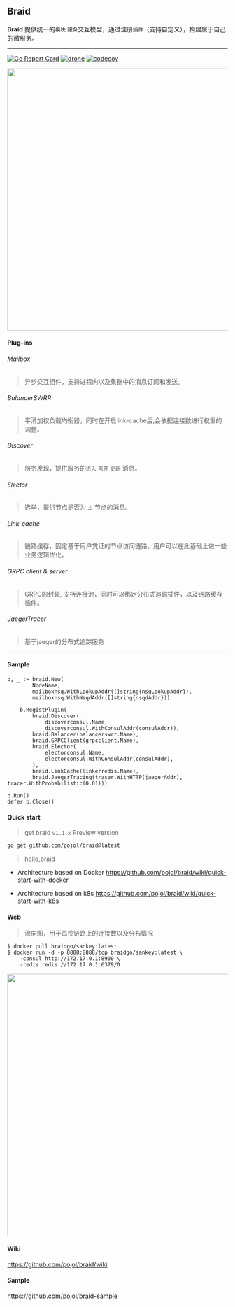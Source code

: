 ## Braid
**Braid** 提供统一的`模块` `服务`交互模型，通过注册`插件`（支持自定义），构建属于自己的微服务。

---

[![Go Report Card](https://goreportcard.com/badge/github.com/pojol/braid)](https://goreportcard.com/report/github.com/pojol/braid)
[![drone](http://123.207.198.57:8001/api/badges/pojol/braid/status.svg?branch=develop)](dev)
[![codecov](https://codecov.io/gh/pojol/braid/branch/master/graph/badge.svg)](https://codecov.io/gh/pojol/braid)

<img src="https://i.postimg.cc/B6b6CMjM/image.png" width="600">


#### Plug-ins
###### Mailbox
> 异步交互组件，支持进程内以及集群中的消息订阅和发送。
###### BalancerSWRR
> 平滑加权负载均衡器，同时在开启link-cache后,会依据连接数进行权重的调整。
###### Discover
> 服务发现，提供服务的`进入` `离开` `更新` 消息。
###### Elector
> 选举，提供节点是否为 `主` 节点的消息。
###### Link-cache
> 链路缓存，固定基于用户凭证的节点访问链路。用户可以在此基础上做一些业务逻辑优化。
###### GRPC client & server
> GRPC的封装, 支持连接池，同时可以绑定分布式追踪插件，以及链路缓存插件。
###### JaegerTracer
> 基于jaeger的分布式追踪服务

---

#### Sample
```golang
b, _ := braid.New(
		NodeName,
		mailboxnsq.WithLookupAddr([]string{nsqLookupAddr}),
		mailboxnsq.WithNsqdAddr([]string{nsqdAddr}))

	b.RegistPlugin(
		braid.Discover(
			discoverconsul.Name,
			discoverconsul.WithConsulAddr(consulAddr)),
		braid.Balancer(balancerswrr.Name),
		braid.GRPCClient(grpcclient.Name),
		braid.Elector(
			electorconsul.Name,
			electorconsul.WithConsulAddr(consulAddr),
		),
		braid.LinkCache(linkerredis.Name),
		braid.JaegerTracing(tracer.WithHTTP(jaegerAddr), tracer.WithProbabilistic(0.01)))

b.Run()
defer b.Close()
```


#### Quick start

> get braid `v1.1.x` Preview version

```bash
go get github.com/pojol/braid@latest
```

> hello,braid

* Architecture based on Docker
  https://github.com/pojol/braid/wiki/quick-start-with-docker

* Architecture based on k8s
  https://github.com/pojol/braid/wiki/quick-start-with-k8s

#### Web
> 流向图，用于监控链路上的连接数以及分布情况
```shell
$ docker pull braidgo/sankey:latest
$ docker run -d -p 8888:8888/tcp braidgo/sankey:latest \
    -consul http://172.17.0.1:8900 \
    -redis redis://172.17.0.1:6379/0
```
<img src="https://i.postimg.cc/sX0xHZmF/image.png" width="600">

#### Wiki
https://github.com/pojol/braid/wiki

#### Sample
https://github.com/pojol/braid-sample